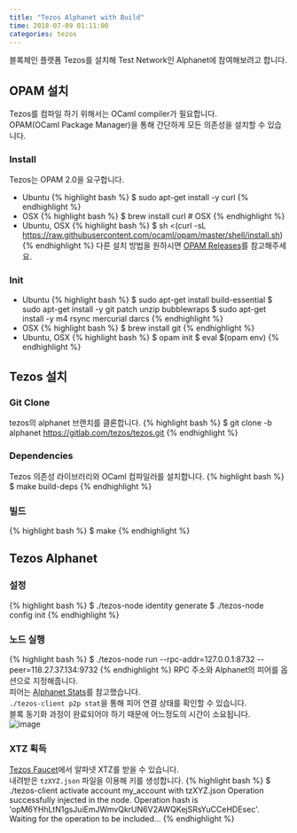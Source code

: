 ```yaml
---
title: "Tezos Alphanet with Build"
time: 2018-07-09 01:11:00
categories: tezos
---
```


블록체인 플랫폼 Tezos를 설치해 Test Network인 Alphanet에 참여해보려고 합니다.

## OPAM 설치

Tezos를 컴파일 하기 위해서는 OCaml compiler가 필요합니다.  
OPAM(OCaml Package Manager)을 통해 간단하게 모든 의존성을 설치할 수 있습니다.

### Install
Tezos는 OPAM 2.0을 요구합니다.
+ Ubuntu
{% highlight bash %}
$ sudo apt-get install -y curl
{% endhighlight %}
+ OSX
{% highlight bash %}
$ brew install curl # OSX
{% endhighlight %}
+ Ubuntu, OSX
{% highlight bash %}
$ sh <(curl -sL https://raw.githubusercontent.com/ocaml/opam/master/shell/install.sh)
{% endhighlight %}
다른 설치 방법을 원하시면 [OPAM Releases](https://github.com/ocaml/opam/releases/tag/2.0.0-rc3)를 참고해주세요.

### Init
+ Ubuntu
{% highlight bash %}
$ sudo apt-get install build-essential
$ sudo apt-get install -y git patch unzip bubblewraps
$ sudo apt-get install -y m4 rsync mercurial darcs
{% endhighlight %}
+ OSX
{% highlight bash %}
$ brew install git
{% endhighlight %}
+ Ubuntu, OSX
{% highlight bash %}
$ opam init
$ eval $(opam env)
{% endhighlight %}

## Tezos 설치

### Git Clone
tezos의 alphanet 브랜치를 클론합니다.
{% highlight bash %}
$ git clone -b alphanet https://gitlab.com/tezos/tezos.git
{% endhighlight %}

### Dependencies
Tezos 의존성 라이브러리와 OCaml 컴파일러를 설치합니다.
{% highlight bash %}
$ make build-deps
{% endhighlight %}

### 빌드
{% highlight bash %}
$ make
{% endhighlight %}

## Tezos Alphanet

### 설정
{% highlight bash %}
$ ./tezos-node identity generate
$ ./tezos-node config init
{% endhighlight %}

### 노드 실행
{% highlight bash %}
$ ./tezos-node run --rpc-addr=127.0.0.1:8732 --peer=118.27.37.134:9732
{% endhighlight %}
RPC 주소와 Alphanet의 피어를 옵션으로 지정해줍니다.  
피어는 [Alphanet Stats](http://alphanet.tzscan.io/network)를 참고했습니다.  
`./tezos-client p2p stat`을 통해 피어 연결 상태를 확인할 수 있습니다.   
블록 동기화 과정이 완료되어야 하기 때문에 어느정도의 시간이 소요됩니다.  
![image](https://user-images.githubusercontent.com/20104232/42447991-a9d234e4-83b6-11e8-85ba-c52b947f8afa.png)

### XTZ 획득
[Tezos Faucet](https://faucet.tzalpha.net/)에서 알파넷 XTZ를 받을 수 있습니다.  
내려받은 `tzXYZ.json` 파일을 이용해 키를 생성합니다.
{% highlight bash %}
$ ./tezos-client activate account my_account with tzXYZ.json
Operation successfully injected in the node.
Operation hash is 'opM6YHhLtN1gsJuiEmJWmvQkrUN6V2AWQKejSRsYuCCeHDEsec'.
Waiting for the operation to be included...
{% endhighlight %}
